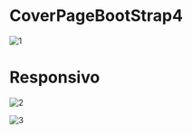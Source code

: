 # CoverPageBootStrap4

![1](https://user-images.githubusercontent.com/53740747/68537270-5e693e80-033f-11ea-8095-fbfe3e4fb7a1.PNG)


# Responsivo

![2](https://user-images.githubusercontent.com/53740747/68537282-91133700-033f-11ea-91c4-fc0a6abd72df.PNG)


![3](https://user-images.githubusercontent.com/53740747/68537287-d172b500-033f-11ea-9f41-07a30d516efb.PNG)
